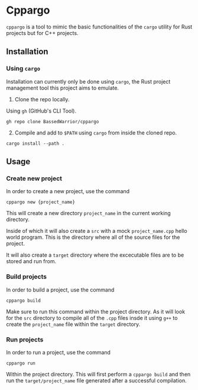 # Cppargo

`cppargo` is a tool to mimic the basic functionalities of the `cargo` utility 
for Rust projects but for C++ projects.

## Installation

### Using `cargo`

Installation can currently only be done using `cargo`, the Rust project management tool this project aims to emulate.

1. Clone the repo locally.

Using `gh` (GitHub's CLI Tool).

```
gh repo clone BassedWarrior/cppargo
```

2. Compile and add to `$PATH` using `cargo` from inside the cloned repo.

```
cargo install --path .
```

## Usage

### Create new project

In order to create a new project, use the command

```
cppargo new {project_name}
```

This will create a new directory `project_name` in the current working 
directory. 

Inside of which it will also create a `src` with a mock `project_name.cpp` 
hello world program. This is the directory where all of the source files for 
the project.

It will also create a `target` directory where the excecutable files are to 
be stored and run from.

### Build projects

In order to build a project, use the command

```
cppargo build
```

Make sure to run this command within the project directory. As it will look 
for the `src` directory to compile all of the `.cpp` files insde it using `g++`
to create the `project_name` file within the `target` directory.

### Run projects

In order to run a project, use the command

```
cppargo run
```

Within the project directory. This will first perform a `cppargo build` and 
then run the `target/project_name` file generated after a successful 
compilation.
